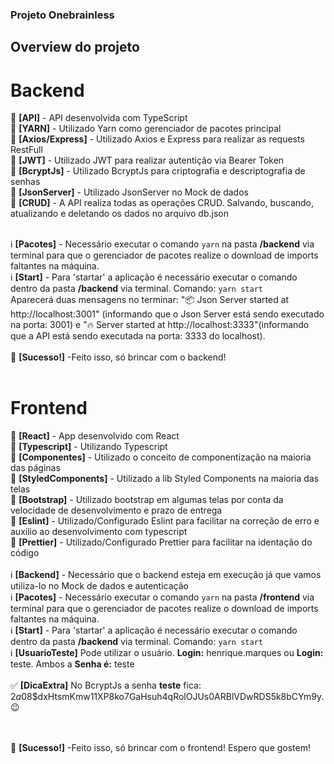 ### Projeto Onebrainless

## Overview do projeto

# Backend

🎯&nbsp;<b>[API]</b> - API desenvolvida com TypeScript <br/>
🎯&nbsp;<b>[YARN]</b> - Utilizado Yarn como gerenciador de pacotes principal<br/>
🎯&nbsp;<b>[Axios/Express]</b> - Utilizado Axios e Express para realizar as requests RestFull <br/>
🎯&nbsp;<b>[JWT]</b> - Utilizado JWT para realizar autentição via Bearer Token <br/>
🎯&nbsp;<b>[BcryptJs]</b> - Utilizado BcryptJs para criptografia e descriptografia de senhas <br/>
🎯&nbsp;<b>[JsonServer]</b> - Utilizado JsonServer no Mock de dados <br/>
🎯&nbsp;<b>[CRUD]</b> - A API realiza todas as operações CRUD. Salvando, buscando, atualizando e deletando os dados no arquivo db.json <br/><br />

ℹ️&nbsp;<b>[Pacotes]</b> - Necessário executar o comando <code>yarn</code> na pasta <b>/backend</b> via terminal para que o gerenciador de pacotes realize o download de imports faltantes na máquina.<br />
ℹ️&nbsp;<b>[Start]</b> - Para 'startar' a aplicação é necessário executar o comando dentro da pasta <b>/backend</b> via terminal. Comando: <code>yarn start</code><br />Aparecerá duas mensagens no terminar: "📦 Json Server started at http://localhost:3001" (informando que o Json Server está sendo executado na porta: 3001) e "🔥 Server started at http://localhost:3333"(informando que a API está sendo executada na porta: 3333 do localhost).
<br /><br />
🥳&nbsp;<b>[Sucesso!]</b> -Feito isso, só brincar com o backend!
<br /><br />

# Frontend

🎯&nbsp;<b>[React]</b> - App desenvolvido com React <br/>
🎯&nbsp;<b>[Typescript]</b> - Utilizando Typescript <br/>
🎯&nbsp;<b>[Componentes]</b> - Utilizado o conceito de componentização na maioria das páginas <br/>
🎯&nbsp;<b>[StyledComponents]</b> - Utilizado a lib Styled Components na maioria das telas <br />
🎯&nbsp;<b>[Bootstrap]</b> - Utilizado bootstrap em algumas telas por conta da velocidade de desenvolvimento e prazo de entrega <br />
🎯&nbsp;<b>[Eslint]</b> - Utilizado/Configurado Eslint para facilitar na correção de erro e auxilio ao desenvolvimento com typescript <br />
🎯&nbsp;<b>[Prettier]</b> - Utilizado/Configurado Prettier para facilitar na identação do código<br/><br />
ℹ️&nbsp;<b>[Backend]</b> - Necessário que o backend esteja em execução já que vamos utiliza-lo no Mock de dados e autenticação <br />
ℹ️&nbsp;<b>[Pacotes]</b> - Necessário executar o comando <code>yarn</code> na pasta <b>/frontend</b> via terminal para que o gerenciador de pacotes realize o download de imports faltantes na máquina.<br />
ℹ️&nbsp;<b>[Start]</b> - Para 'startar' a aplicação é necessário executar o comando dentro da pasta <b>/backend</b> via terminal. Comando: <code>yarn start</code><br />
ℹ️&nbsp;<b>[UsuarioTeste]</b> Pode utilizar o usuário. <b>Login:</b> henrique.marques ou <b>Login:</b> teste. Ambos a <b>Senha é:</b> teste<br /><br />
✅&nbsp;<b>[DicaExtra]</b> No BcryptJs a senha <b>teste</b> fica: $2a$08$dxHtsmKmw11XP8ko7GaHsuh4qRolOJUs0ARBlVDwRDS5k8bCYm9y. 😉

<br /><br />
🥳&nbsp;<b>[Sucesso!]</b> -Feito isso, só brincar com o frontend! Espero que gostem!
<br /><br />
